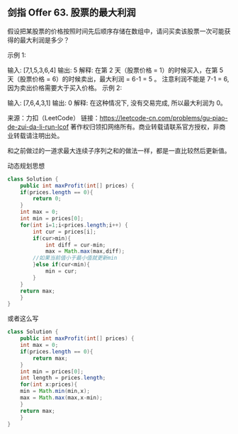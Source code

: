 ## 剑指 Offer 63. 股票的最大利润

假设把某股票的价格按照时间先后顺序存储在数组中，请问买卖该股票一次可能获得的最大利润是多少？

 

示例 1:

输入: [7,1,5,3,6,4]
输出: 5
解释: 在第 2 天（股票价格 = 1）的时候买入，在第 5 天（股票价格 = 6）的时候卖出，最大利润 = 6-1 = 5 。
     注意利润不能是 7-1 = 6, 因为卖出价格需要大于买入价格。
示例 2:

输入: [7,6,4,3,1]
输出: 0
解释: 在这种情况下, 没有交易完成, 所以最大利润为 0。

来源：力扣（LeetCode）
链接：https://leetcode-cn.com/problems/gu-piao-de-zui-da-li-run-lcof
著作权归领扣网络所有。商业转载请联系官方授权，非商业转载请注明出处。

和之前做过的一道求最大连续子序列之和的做法一样，都是一直比较然后更新值。

动态规划思想

```java
class Solution {
    public int maxProfit(int[] prices) {
    if(prices.length == 0){
        return 0;
    }
    int max = 0;
    int min = prices[0];
    for(int i=1;i<prices.length;i++) {
        int cur = prices[i];
        if(cur>min){
            int diff = cur-min;
            max = Math.max(max,diff);
        //如果当前值小于最小值就更新min
        }else if(cur<min){
            min = cur;
        }
    }
    return max;
    }
}
```

或者这么写

```java
class Solution {
    public int maxProfit(int[] prices) {
    int max = 0;
    if(prices.length == 0){
        return max;
    }
    int min = prices[0];
    int length = prices.length;
    for(int x:prices){
	min = Math.min(min,x);
	max = Math.max(max,x-min);
	}
    return max;
    }
}
```

